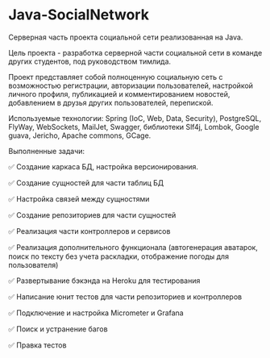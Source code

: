 # Java-SocialNetwork

Серверная часть проекта социальной сети реализованная на Java.

Цель проекта - разработка серверной части социальной сети в команде других студентов, под руководством тимлида.

Проект представляет собой полноценную социальную сеть с возможностью регистрации, авторизации пользователей, 
настройкой личного профиля, публикацией и комментированием новостей, добавлением в друзья других пользователей, 
перепиской.

Используемые технологии: Spring (IoC, Web, Data, Security), PostgreSQL, FlyWay, WebSockets, MailJet, Swagger, библиотеки Slf4j, Lombok, Google guava, Jericho, Apache commons, GCage.

Выполненные задачи:

✅ Создание каркаса БД, настройка версионирования.

✅ Создание сущностей для части таблиц БД

✅ Настройка связей между сущностями

✅ Создание репозиториев для части сущностей

✅ Реализация части контроллеров и сервисов

✅ Реализация дополнительного функционала (автогенерация аватарок, поиск по тексту без учета раскладки, 
отображение погоды для пользователя)

✅ Развертывание бэкэнда на Heroku для тестирования

✅ Написание юнит тестов для части репозиториев и контроллеров

✅ Подключение и настройка Micrometer и Grafana

✅ Поиск и устранение багов

✅ Правка тестов




